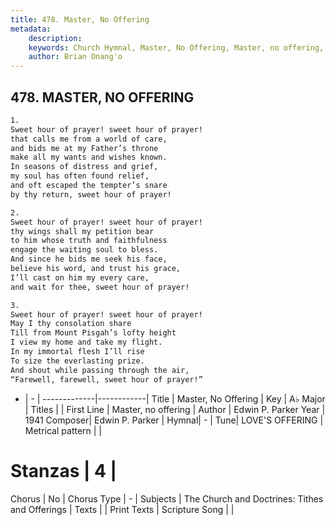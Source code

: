 ```yaml
---
title: 478. Master, No Offering
metadata:
    description: 
    keywords: Church Hymnal, Master, No Offering, Master, no offering, 
    author: Brian Onang'o
---
```



## 478. MASTER, NO OFFERING

```txt
1.
Sweet hour of prayer! sweet hour of prayer!
that calls me from a world of care,
and bids me at my Father’s throne
make all my wants and wishes known.
In seasons of distress and grief,
my soul has often found relief,
and oft escaped the tempter’s snare
by thy return, sweet hour of prayer!

2.
Sweet hour of prayer! sweet hour of prayer!
thy wings shall my petition bear
to him whose truth and faithfulness
engage the waiting soul to bless.
And since he bids me seek his face,
believe his word, and trust his grace,
I’ll cast on him my every care,
and wait for thee, sweet hour of prayer!

3.
Sweet hour of prayer! sweet hour of prayer!
May I thy consolation share
Till from Mount Pisgah’s lofty height
I view my home and take my flight.
In my immortal flesh I’ll rise
To size the everlasting prize.
And shout while passing through the air,
“Farewell, farewell, sweet hour of prayer!”
```

- |   -  |
-------------|------------|
Title | Master, No Offering |
Key | A♭ Major |
Titles |  |
First Line | Master, no offering |
Author | Edwin P. Parker
Year | 1941
Composer| Edwin P. Parker |
Hymnal|  - |
Tune| LOVE&#039;S OFFERING |
Metrical pattern | |
# Stanzas | 4 |
Chorus | No |
Chorus Type | - |
Subjects | The Church and Doctrines: Tithes and Offerings |
Texts |  |
Print Texts | 
Scripture Song |  |
  
